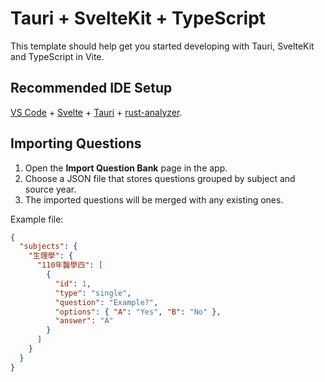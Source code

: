# Tauri + SvelteKit + TypeScript

This template should help get you started developing with Tauri, SvelteKit and TypeScript in Vite.

## Recommended IDE Setup

[VS Code](https://code.visualstudio.com/) + [Svelte](https://marketplace.visualstudio.com/items?itemName=svelte.svelte-vscode) + [Tauri](https://marketplace.visualstudio.com/items?itemName=tauri-apps.tauri-vscode) + [rust-analyzer](https://marketplace.visualstudio.com/items?itemName=rust-lang.rust-analyzer).

## Importing Questions

1. Open the **Import Question Bank** page in the app.
2. Choose a JSON file that stores questions grouped by subject and source year.
3. The imported questions will be merged with any existing ones.

Example file:

```json
{
  "subjects": {
    "生理學": {
      "110年醫學四": [
        {
          "id": 1,
          "type": "single",
          "question": "Example?",
          "options": { "A": "Yes", "B": "No" },
          "answer": "A"
        }
      ]
    }
  }
}
```
